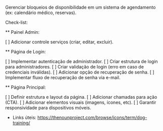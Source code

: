 Gerenciar bloqueios de disponibilidade em um sistema de agendamento (ex: calendário médico, reservas).

Check-list:

\*\* Painel Admin:

[ ] Adicionar controle serviços (criar, editar, excluir).

\*\* Página de Login:

[ ] Implementar autenticação de administrador.
[ ] Criar estrutura de login para administradores.
[ ] Criar validação de login (erro em caso de credenciais inválidas).
[ ] Adicionar opção de recuperação de senha.
[ ] Implementar fluxo de recuperação de senha via e-mail.

\*\* Página Principal:

[ ] Definir estrutura e layout da página.
[ ] Adicionar chamadas para ação (CTA).
[ ] Adicionar elementos visuais (imagens, ícones, etc).
[ ] Garantir responsividade para dispositivos móveis.

- Links úteis:
  https://thenounproject.com/browse/icons/term/dog-training/
